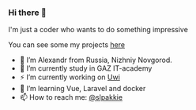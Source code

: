 ### Hi there 👋

I'm just a coder who wants to do something impressive

You can see some my projects [here](https://slpakkie.github.io)

- 👋 I’m Alexandr from Russia, Nizhniy Novgorod.
- 🔭 I’m currently study in GAZ IT-academy
- ⚡ I’m currently working on [Uwi](https://github.com/slpAkkie/Uwi)
- 🌱 I’m learning Vue, Laravel and docker
- 📫 How to reach me: [@slpakkie](https://t.me/slpAkkie)

<!--
**slpAkkie/slpakkie** is a ✨ _special_ ✨ repository because its `README.md` (this file) appears on your GitHub profile.

Here are some ideas to get you started:

- 🔭 I’m currently working on ...
- 🌱 I’m currently learning ...
- 👯 I’m looking to collaborate on ...
- 🤔 I’m looking for help with ...
- 💬 Ask me about ...
- 😄 Pronouns: ...
- ⚡ Fun fact: ...
-->
